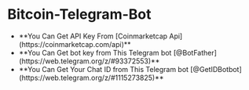 # Bitcoin-Telegram-Bot
<ul>
<li>**You Can Get API Key From [Coinmarketcap Api](https://coinmarketcap.com/api)**
<br>
<li>**You Can Get bot key from This Telegram bot [@BotFather](https://web.telegram.org/z/#93372553)**
<br>
<li>**You Can Get Your Chat ID from This Telegram bot [@GetIDBotbot](https://web.telegram.org/z/#1115273825)**
</ul>
